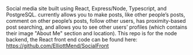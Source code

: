 Social media site built using React, Express/Node, Typescript, and PostgreSQL. currently allows you to make posts, like other people’s posts, comment on other people’s posts, follow other users, has proximity-based post searching, and allows you to see other users’ profiles (which contains their image "About Me" section and location).
This repo is for the node backend, the React front end code can be found here: https://github.com/ElliottMend/SocialFront
